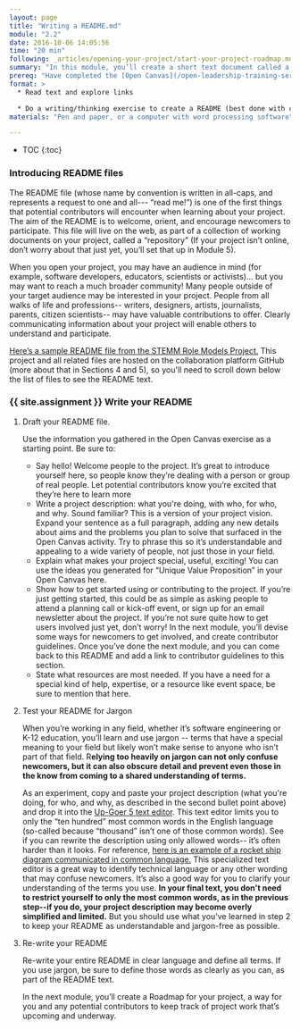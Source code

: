 ```yaml
---
layout: page
title: "Writing a README.md"
module: "2.2"
date: 2016-10-06 14:05:56
time: "20 min"
following: _articles/opening-your-project/start-your-project-roadmap.md
summary: "In this module, you’ll create a short text document called a “README” file, to welcome newcomers to your project."
prereq: "Have completed the [Open Canvas](/open-leadership-training-series/articles/opening-your-project/develop-an-open-project-strategy-with-open-canvas/) exercise for your project"
format: >
  * Read text and explore links

  * Do a writing/thinking exercise to create a README (best done with community members, if available)
materials: "Pen and paper, or a computer with word processing software"

---
```

* TOC
{:toc}

### Introducing README files

The README file (whose name by convention is written in all-caps, and represents a request to one and all--- “read me!”) is one of the first things that potential contributors will encounter when learning about your project. The aim of the README is to welcome, orient, and encourage newcomers to participate. This file will live on the web, as part of a collection of working documents on your project, called a “repository” (If your project isn’t online, don’t worry about that just yet, you’ll set that up in Module 5).

When you open your project, you may have an audience in mind (for example, software developers, educators, scientists or activists)... but you may want to reach a much broader community! Many people outside of your target audience may be interested in your project. People from all walks of life and professions-- writers, designers, artists, journalists, parents, citizen scientists-- may have valuable contributions to offer. Clearly communicating information about your project will enable others to understand and participate.

[Here’s a sample README file from the STEMM Role Models Project.](https://github.com/KirstieJane/STEMMRoleModels) This project and all related files are hosted on the collaboration platform GitHub (more about that in Sections 4 and 5), so you'll need to scroll down below the list of files to see the README text.
[](https://github.com/KirstieJane/STEMMRoleModels)

### {{ site.assignment }} Write your README

1. Draft your README file.

    Use the information you gathered in the Open Canvas exercise as a starting point. Be sure to:

    *   Say hello! Welcome people to the project. It’s great to introduce yourself here, so people know they’re dealing with a person or group of real people. Let potential contributors know you’re excited that they’re here to learn more
    *   Write a project description: what you're doing, with who, for who, and why. Sound familiar? This is a version of your project vision. Expand your sentence as a full paragraph, adding any new details about aims and the problems you plan to solve that surfaced in the Open Canvas activity. Try to phrase this so it’s understandable and appealing to a wide variety of people, not just those in your field.
    *   Explain what makes your project special, useful, exciting! You can use the ideas you generated for “Unique Value Proposition” in your Open Canvas here.
    *   Show how to get started using or contributing to the project. If you’re just getting started, this could be as simple as asking people to attend a planning call or kick-off event, or sign up for an email newsletter about the project. If you’re not sure quite how to get users involved just yet, don’t worry! In the next module, you’ll devise some ways for newcomers to get involved, and create contributor guidelines. Once you’ve done the next module, and you can come back to this README and add a link to contributor guidelines to this section.
    *   State what resources are most needed. If you have a need for a special kind of help, expertise, or a resource like event space, be sure to mention that here.

2. Test your README for Jargon

    When you’re working in any field, whether it’s software engineering or K-12 education, you’ll learn and use jargon -- terms that have a special meaning to your field but likely won’t make sense to anyone who isn’t part of that field. R**elying too heavily on jargon can not only confuse newcomers, but it can also obscure detail and prevent even those in the know from coming to a shared understanding of terms.**

    As an experiment, copy and paste your project description (what you're doing, for who, and why, as described in the second bullet point above) and drop it into the [Up-Goer 5 text editor](http://splasho.com/upgoer5/). This text editor limits you to only the “ten hundred” most common words in the English language (so-called because “thousand” isn’t one of those common words). See if you can rewrite the description using only allowed words-- it’s often harder than it looks. For reference, [here is an example of a rocket ship diagram communicated in common language.](http://xkcd.com/1133/) This specialized text editor is a great way to identify technical language or any other wording that may confuse newcomers. It’s also a good way for you to clarify your understanding of the terms you use. **In your final text, you don't need to restrict yourself to only the most common words, as in the previous step--if you do, your project description may become overly simplified and limited.** But you should use what you've learned in step 2 to keep your README as understandable and jargon-free as possible.

3. Re-write your README

    Re-write your entire README in clear language and define all terms. If you use jargon, be sure to define those words as clearly as you can, as part of the README text.

    In the next module, you’ll create a Roadmap for your project, a way for you and any potential contributors to keep track of project work that’s upcoming and underway.